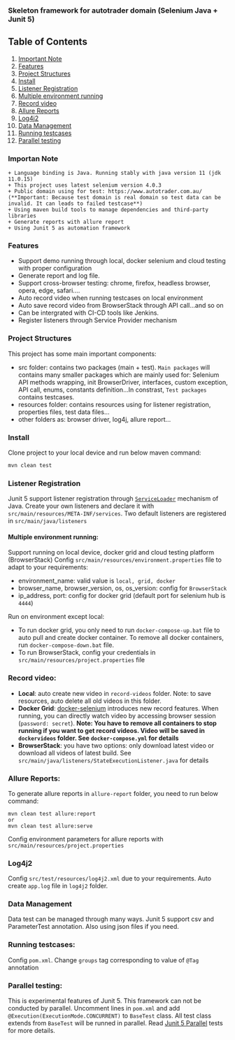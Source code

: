 ### Skeleton framework for autotrader domain (Selenium Java + Junit 5)

## Table of Contents
1. [Important Note](https://github.com/nnson0310/Autotrader_selenium_automation_framework#important-note)
2. [Features](https://github.com/nnson0310/Autotrader_selenium_automation_framework#features)
3. [Project Structures](https://github.com/nnson0310/Autotrader_selenium_automation_framework#project-structures)
4. [Install](https://github.com/nnson0310/Autotrader_selenium_automation_framework#install)
5. [Listener Registration](https://github.com/nnson0310/Autotrader_selenium_automation_framework#listener-registration)
6. [Multiple environment running](https://github.com/nnson0310/Autotrader_selenium_automation_framework#multiple-environment-running)
7. [Record video](https://github.com/nnson0310/Autotrader_selenium_automation_framework#record-video)
8. [Allure Reports](https://github.com/nnson0310/Autotrader_selenium_automation_framework#allure-reports)
9. [Log4j2](https://github.com/nnson0310/Autotrader_selenium_automation_framework#log4j2)
10. [Data Management](https://github.com/nnson0310/Autotrader_selenium_automation_framework#data-management)
11. [Running testcases](https://github.com/nnson0310/Autotrader_selenium_automation_framework#running-testcases)
12. [Parallel testing](https://github.com/nnson0310/Autotrader_selenium_automation_framework#parallel-testing)

### Importan Note
````shell
+ Language binding is Java. Running stably with java version 11 (jdk 11.0.15)
+ This project uses latest selenium version 4.0.3
+ Public domain using for test: https://www.autotrader.com.au/ (**Important: Because test domain is real domain so test data can be invalid. It can leads to failed testcase**)
+ Using maven build tools to manage dependencies and third-party libraries
+ Generate reports with allure report
+ Using Junit 5 as automation framework
`````
### Features
+  Support demo running through local, docker selenium and cloud testing with proper configuration
+  Generate report and log file.
+  Support cross-browser testing: chrome, firefox, headless browser, opera, edge, safari....
+  Auto record video when running testcases on local environment
+  Auto save record video from BrowserStack through API call...and so on
+  Can be intergrated with CI-CD tools like Jenkins.
+  Register listeners through Service Provider mechanism

### Project Structures
This project has some main important components:
+ src folder: contains two packages (main + test). `Main packages` will contains many smaller packages which are mainly used for: Selenium API methods wrapping, init BrowserDriver, interfaces, custom exception, API call, enums, constants definition...In constrast, `Test packages` contains testcases.
+ resources folder: contains resources using for listener registration, properties files, test data files...
+ other folders as: browser driver, log4j, allure report...

### Install
Clone project to your local device and run below maven command:
```sh
mvn clean test 
```
### Listener Registration
Junit 5 support listener registration through [`ServiceLoader`](https://junit.org/junit5/docs/current/user-guide/#launcher-api-listeners-custom) mechanism of Java. Create your own listeners and declare it with `src/main/resources/META-INF/services`. Two default listeners are registered in `src/main/java/listeners`

#### Multiple environment running:
Support running on local device, docker grid and cloud testing platform (BrowserStack)
Config `src/main/resources/environment.properties` file to adapt to your requirements:
+ environment_name: valid value is `local, grid, docker`
+ browser_name, browser_version, os, os_version: config for `BrowserStack`
+ ip_address, port: config for docker grid (default port for selenium hub is `4444`)

Run on environment except local:
- To run docker grid, you only need to run `docker-compose-up.bat` file to auto pull and create docker container. To remove all docker containers, run `docker-compose-down.bat` file.
- To run BrowserStack, config your credentials in `src/main/resources/project.properties` file

### Record video:
+ **Local**: auto create new video in `record-videos` folder. Note: to save resources, auto delete all old videos in this folder.
+ **Docker Grid**: [docker-selenium](https://github.com/SeleniumHQ/docker-selenium) introduces new record features. When running, you can directly watch video by accessing browser session (`password: secret`).
  **Note: You have to remove all containers to stop running if you want to get record videos. Video will be saved in `dockervideos` folder. See `docker-compose.yml` for details**
+ **BrowserStack**: you have two options: only download latest video or download all videos of latest build. See `src/main/java/listeners/StateExecutionListener.java` for details

### Allure Reports:
To generate allure reports in `allure-report` folder, you need to run below command:
```shell
mvn clean test allure:report
or
mvn clean test allure:serve
```
Config environment parameters for allure reports with `src/main/resources/project.properties`

### Log4j2
Config `src/test/resources/log4j2.xml` due to your requirements. Auto create `app.log` file in `log4j2` folder.

### Data Management
Data test can be managed through many ways. Junit 5 support csv and ParameterTest annotation. Also using json files if you need.

### Running testcases:
Config `pom.xml`. Change `groups` tag corresponding to value of `@Tag` annotation

### Parallel testing:
This is experimental features of Junit 5. This framework can not be conducted by parallel. Uncomment lines in `pom.xml` and add `@Execution(ExecutionMode.CONCURRENT)` to `BaseTest` class. All test class extends from `BaseTest` will be runned in parallel. Read [Junit 5 Parallel](https://junit.org/junit5/docs/snapshot/user-guide/#writing-tests-parallel-execution) tests for more details.
